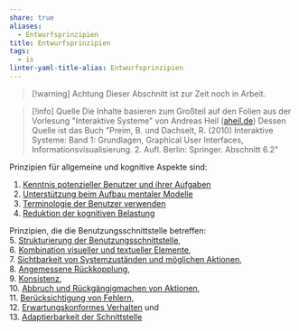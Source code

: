 ```yaml
---
share: true
aliases:
  - Entwurfsprinzipien
title: Entwurfsprinzipien
tags:
  - is
linter-yaml-title-alias: Entwurfsprinzipien
---
```


> [!warning] Achtung
> Dieser Abschnitt ist zur Zeit noch in Arbeit.

> [!info] Quelle
> Die Inhalte basieren zum Großteil auf den Folien aus der Vorlesung "Interaktive Systeme" von Andreas Heil ([aheil.de](https://aheil.de))
> Dessen Quelle ist das Buch "Preim, B. und Dachselt, R. (2010) Interaktive Systeme: Band 1: Grundlagen, Graphical User Interfaces, Informationsvisualisierung. 2. Aufl. Berlin: Springer. Abschnitt 6.2"

Prinzipien für allgemeine und kognitive Aspekte sind:
1. [Kenntnis potenzieller Benutzer und ihrer Aufgaben](docs/main/UI%20&%20UX/Interaktive%20Systeme/Entwurfsprinzipien/Kenntnis%20potenzieller%20Benutzer%20und%20ihrer%20Aufgaben.md)
2. [Unterstützung beim Aufbau mentaler Modelle](docs/main/UI%20&%20UX/Interaktive%20Systeme/Entwurfsprinzipien/Unterstützung%20beim%20Aufbau%20mentaler%20Modelle.md)  
3. [Terminologie der Benutzer verwenden](docs/main/UI%20&%20UX/Interaktive%20Systeme/Entwurfsprinzipien/Terminologie%20der%20Benutzer%20verwenden.md)
4. [Reduktion der kognitiven Belastung](docs/main/UI%20&%20UX/Interaktive%20Systeme/Entwurfsprinzipien/Reduktion%20der%20kognitiven%20Belastung.md)

Prinzipien, die die Benutzungsschnittstelle betreffen:  
5. [Strukturierung der Benutzungsschnittstelle](docs/main/UI%20&%20UX/Interaktive%20Systeme/Entwurfsprinzipien/Strukturierung%20der%20Benutzungsschnittstelle.md),  
6. [Kombination visueller und textueller Elemente](docs/main/UI%20&%20UX/Interaktive%20Systeme/Entwurfsprinzipien/Kombination%20visueller%20und%20textueller%20Elemente.md),  
7. [Sichtbarkeit von Systemzuständen und möglichen Aktionen](docs/main/UI%20&%20UX/Interaktive%20Systeme/Entwurfsprinzipien/Sichtbarkeit%20von%20Systemzuständen%20und%20möglichen%20Aktionen.md),  
8. [Angemessene Rückkopplung](docs/main/UI%20&%20UX/Interaktive%20Systeme/Entwurfsprinzipien/Angemessene%20Rückkopplung.md),  
9. [Konsistenz](docs/main/UI%20&%20UX/Interaktive%20Systeme/Entwurfsprinzipien/Konsistenz.md),  
10. [Abbruch und Rückgängigmachen von Aktionen](docs/main/UI%20&%20UX/Interaktive%20Systeme/Entwurfsprinzipien/Abbruch%20und%20Rückgängigmachen%20von%20Aktionen.md),  
11. [Berücksichtigung von Fehlern](docs/main/UI%20&%20UX/Interaktive%20Systeme/Entwurfsprinzipien/Berücksichtigung%20von%20Fehlern.md),  
12. [Erwartungskonformes Verhalten](docs/main/UI%20&%20UX/Interaktive%20Systeme/Entwurfsprinzipien/Erwartungskonformes%20Verhalten.md) und  
13. [Adaptierbarkeit der Schnittstelle](docs/main/UI%20&%20UX/Interaktive%20Systeme/Entwurfsprinzipien/Adaptierbarkeit%20der%20Schnittstelle.md) 